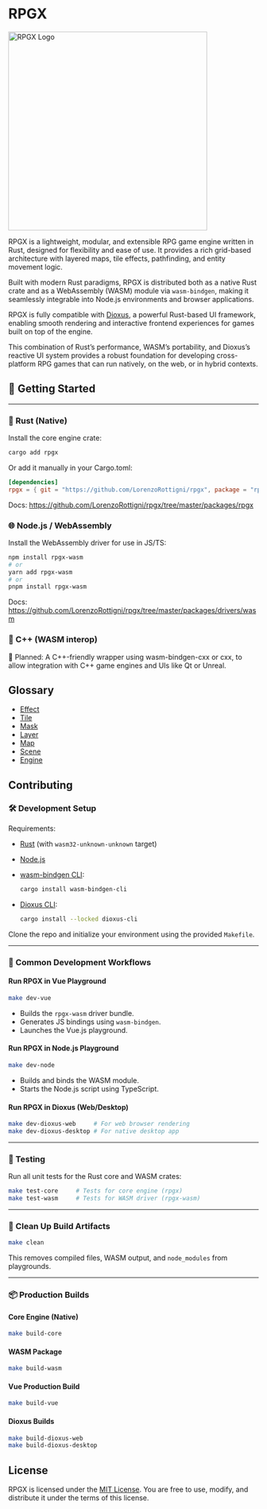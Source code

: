 # RPGX

<img src="https://s3.rottigni.tech/rpgx/rpgx_logo_transparent.webp" alt="RPGX Logo" width="400" />

RPGX is a lightweight, modular, and extensible RPG game engine written in Rust, designed for flexibility and ease of use. It provides a rich grid-based architecture with layered maps, tile effects, pathfinding, and entity movement logic.

Built with modern Rust paradigms, RPGX is distributed both as a native Rust crate and as a WebAssembly (WASM) module via `wasm-bindgen`, making it seamlessly integrable into Node.js environments and browser applications.

RPGX is fully compatible with [Dioxus](https://dioxuslabs.com/), a powerful Rust-based UI framework, enabling smooth rendering and interactive frontend experiences for games built on top of the engine.

This combination of Rust’s performance, WASM’s portability, and Dioxus’s reactive UI system provides a robust foundation for developing cross-platform RPG games that can run natively, on the web, or in hybrid contexts.

## 🚀 Getting Started

---

### 🦀 Rust (Native)

Install the core engine crate:

```sh
cargo add rpgx
```

Or add it manually in your Cargo.toml:

```toml
[dependencies]
rpgx = { git = "https://github.com/LorenzoRottigni/rpgx", package = "rpgx" }
```

Docs: https://github.com/LorenzoRottigni/rpgx/tree/master/packages/rpgx

### 🌐 Node.js / WebAssembly

Install the WebAssembly driver for use in JS/TS:

```sh
npm install rpgx-wasm
# or
yarn add rpgx-wasm
# or
pnpm install rpgx-wasm
```

Docs: https://github.com/LorenzoRottigni/rpgx/tree/master/packages/drivers/wasm

### 🧱 C++ (WASM interop)

🚧 Planned: A C++-friendly wrapper using wasm-bindgen-cxx or cxx, to allow integration with C++ game engines and UIs like Qt or Unreal.

## Glossary

- [Effect](./packages/core/docs/effect.md)
- [Tile](./packages/core/docs/tile.md)
- [Mask](./packages/core/docs/mask.md)
- [Layer](./packages/core/docs/layer.md)
- [Map](./packages/core/docs/map.md)
- [Scene](./packages/core/docs/scene.md)
- [Engine](./packages/core/docs/engine.md)


## Contributing

### 🛠 Development Setup

Requirements:

- [Rust](https://rustup.rs) (with `wasm32-unknown-unknown` target)
- [Node.js](https://nodejs.org)
- [wasm-bindgen CLI](https://rustwasm.github.io/docs/wasm-bindgen/):

  ```sh
  cargo install wasm-bindgen-cli
  ```

- [Dioxus CLI](https://dioxuslabs.com/):

  ```sh
  cargo install --locked dioxus-cli
  ```

Clone the repo and initialize your environment using the provided `Makefile`.

---

### 🚀 Common Development Workflows

#### Run RPGX in Vue Playground

```sh
make dev-vue
```

- Builds the `rpgx-wasm` driver bundle.
- Generates JS bindings using `wasm-bindgen`.
- Launches the Vue.js playground.

#### Run RPGX in Node.js Playground

```sh
make dev-node
```

- Builds and binds the WASM module.
- Starts the Node.js script using TypeScript.

#### Run RPGX in Dioxus (Web/Desktop)

```sh
make dev-dioxus-web     # For web browser rendering
make dev-dioxus-desktop # For native desktop app
```

---

### 🧪 Testing

Run all unit tests for the Rust core and WASM crates:

```sh
make test-core     # Tests for core engine (rpgx)
make test-wasm     # Tests for WASM driver (rpgx-wasm)
```

---

### 🧹 Clean Up Build Artifacts

```sh
make clean
```

This removes compiled files, WASM output, and `node_modules` from playgrounds.

---

### 📦 Production Builds

#### Core Engine (Native)

```sh
make build-core
```

#### WASM Package

```sh
make build-wasm
```

#### Vue Production Build

```sh
make build-vue
```

#### Dioxus Builds

```sh
make build-dioxus-web
make build-dioxus-desktop
```

## License

RPGX is licensed under the [MIT License](LICENSE). You are free to use, modify, and distribute it under the terms of this license.